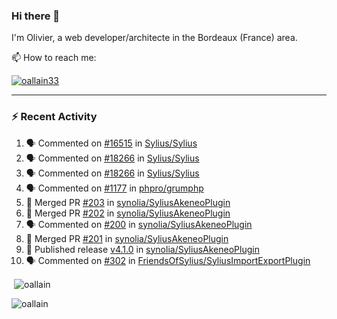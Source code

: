 ### Hi there 👋

I'm Olivier, a web developer/architecte in the Bordeaux (France) area.

📫 How to reach me:

<p> <a href="https://twitter.com/oallain33" target="blank"><img src="https://img.shields.io/twitter/follow/oallain33?logo=twitter&style=for-the-badge" alt="oallain33" /></a> </p>

---

### :zap: Recent Activity

<!--START_SECTION:activity-->
1. 🗣 Commented on [#16515](https://github.com/Sylius/Sylius/issues/16515#issuecomment-3164213055) in [Sylius/Sylius](https://github.com/Sylius/Sylius)
2. 🗣 Commented on [#18266](https://github.com/Sylius/Sylius/pull/18266#issuecomment-3163910077) in [Sylius/Sylius](https://github.com/Sylius/Sylius)
3. 🗣 Commented on [#18266](https://github.com/Sylius/Sylius/pull/18266#issuecomment-3160651374) in [Sylius/Sylius](https://github.com/Sylius/Sylius)
4. 🗣 Commented on [#1177](https://github.com/phpro/grumphp/pull/1177#issuecomment-3116960263) in [phpro/grumphp](https://github.com/phpro/grumphp)
5. 🎉 Merged PR [#203](https://github.com/synolia/SyliusAkeneoPlugin/pull/203) in [synolia/SyliusAkeneoPlugin](https://github.com/synolia/SyliusAkeneoPlugin)
6. 🎉 Merged PR [#202](https://github.com/synolia/SyliusAkeneoPlugin/pull/202) in [synolia/SyliusAkeneoPlugin](https://github.com/synolia/SyliusAkeneoPlugin)
7. 🗣 Commented on [#200](https://github.com/synolia/SyliusAkeneoPlugin/pull/200#issuecomment-3012200974) in [synolia/SyliusAkeneoPlugin](https://github.com/synolia/SyliusAkeneoPlugin)
8. 🎉 Merged PR [#201](https://github.com/synolia/SyliusAkeneoPlugin/pull/201) in [synolia/SyliusAkeneoPlugin](https://github.com/synolia/SyliusAkeneoPlugin)
9. 🚀 Published release [v4.1.0](https://github.com/synolia/SyliusAkeneoPlugin/releases/tag/v4.1.0) in [synolia/SyliusAkeneoPlugin](https://github.com/synolia/SyliusAkeneoPlugin)
10. 🗣 Commented on [#302](https://github.com/FriendsOfSylius/SyliusImportExportPlugin/issues/302#issuecomment-2925381859) in [FriendsOfSylius/SyliusImportExportPlugin](https://github.com/FriendsOfSylius/SyliusImportExportPlugin)
<!--END_SECTION:activity-->

<p>&nbsp;<img align="center" src="https://github-readme-stats.vercel.app/api?username=oallain&show_icons=true&locale=en" alt="oallain" /></p>

<p><img align="center" src="https://github-readme-streak-stats.herokuapp.com/?user=oallain&" alt="oallain" /></p>

